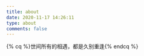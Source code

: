 ```yaml
---
title: about
date: 2020-11-17 14:26:11
type: about
comments: false
---
```

{% cq %}世间所有的相遇，都是久别重逢{% endcq %}
